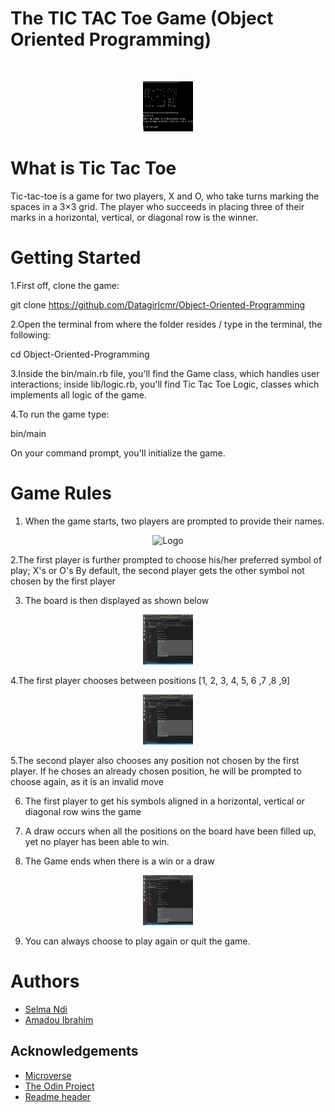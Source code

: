 # The TIC TAC Toe Game (Object Oriented Programming) 

<!-- PROJECT LOGO -->
<br />
<p align="center">
    <img src="./docs/tictac.jpeg" alt="Logo" width="80" height="80">
    </p>

# What is Tic Tac Toe
  Tic-tac-toe is a game for two players, X and O, who take turns marking the spaces in a 3×3 grid.
  The player who succeeds in placing three of their marks in a horizontal, vertical, or diagonal row is the winner.


# Getting Started
1.First off, clone the game:

   git clone https://github.com/Datagirlcmr/Object-Oriented-Programming

2.Open the terminal from where the folder resides / type in the terminal, the following:

   cd Object-Oriented-Programming
   
3.Inside the bin/main.rb file, you'll find the Game class, which handles user interactions; inside lib/logic.rb, you'll find Tic Tac Toe Logic, classes which implements all logic of the game.

4.To run the game type:

   bin/main

On your command prompt, you'll initialize the game.


# Game Rules
  1. When the game starts, two players are prompted to provide their names. 
  <p align="center">
    <img src="./docs/tittac.jpeg" alt="Logo" width="80" height="80">
    </p>
  
  2.The first player is further prompted to choose his/her preferred symbol of play; X's or O's 
    By default, the second player gets the other symbol not chosen by the first player
  
  3. The board is then displayed as shown below

   <p align="center">
    <img src="./docs/display.png" alt="Logo" width="80" height="80">
    </p>
    
   4.The first player chooses between positions [1, 2, 3, 4, 5, 6 ,7 ,8 ,9]
   <p align="center">
    <img src="./docs/display.png" alt="Logo" width="80" height="80">
    </p>
    
   5.The second player also chooses any position not chosen by the first player. If he choses an already chosen               position, he will be prompted to choose again, as it is an invalid move
   
   6. The first player to get his symbols aligned in a horizontal, vertical or diagonal row wins the game
   
   7. A draw occurs when all the positions on the board have been filled up, yet no player has been able to win.
   
   8. The Game ends when there is a win or a draw
   <p align="center">
    <img src="./docs/win.png" alt="Logo" width="80" height="80">
    </p>
   
   9. You can always choose to play again or quit the game.
   
  
# Authors

* [Selma Ndi](https://github.com/Datagirlcmr)
* [Amadou Ibrahim](https://github.com/genzaraki)


<!--# License

<!--This project is licensed under the MIT License - see the [LICENSE.md](LICENSE.md) file for details 

<!-- ACKNOWLEDGEMENTS -->
## Acknowledgements
* [Microverse](https://www.microverse.org/)
* [The Odin Project](https://www.theodinproject.com/)
* [Readme header](https://github.com/collinsugwu/Microverse201-Enumerable-Methods)




